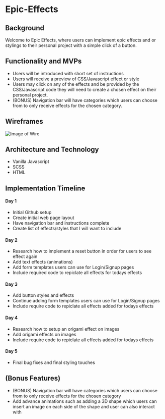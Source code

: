 # Epic-Effects

## Background
Welcome to Epic Effects, where users can implement epic effects and or stylings to their personal project with a simple click of a button.

## Functionality and MVPs 
  * Users will be introduced with short set of instructions  
  * Users will receive a preview of CSS/Javascript effect or style
  * Users may click on any of the effects and be provided by the CSS/Javascript code they will need to create a chosen effect on their personal project. 
  * (BONUS) Navigation bar will have categories which users can choose from to only receive effects for the chosen category.
  
## Wireframes 
![Image of Wire](https://wireframe.cc/fkNw7g)

## Architecture and Technology 
  * Vanilla Javascript
  * SCSS
  * HTML
  
## Implementation Timeline

#### Day 1
  * Initial Github setup
  * Create initial web page layout
  * Have navigation bar and instructions complete
  * Create list of effects/styles that I will want to include 
  
#### Day 2
  * Research how to implement a reset button in order for users to see effect again
  * Add text effects (animations)
  * Add form templates users can use for Login/Signup pages
  * Include required code to repiclate all effects for todays effects
 
#### Day 3
  * Add button styles and effects
  * Continue adding form templates users can use for Login/Signup pages
  * Include require code to repiclate all effects added for todays effects
  
#### Day 4 
  * Research how to setup an origami effect on images
  * Add origami effects on images
  * Include require code to repiclate all effects added for todays effects
  
#### Day 5
  * Final bug fixes and final styling touches
  
  
## (Bonus Features)
 * (BONUS) Navigation bar will have categories which users can choose from to only receive effects for the chosen category
 * Add advance animations such as adding a 3D shape which users can insert an image on each side of the shape and user can also interact with
